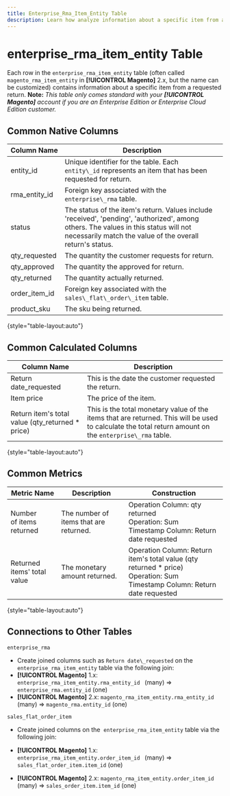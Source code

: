 ```yaml
---
title: Enterprise_Rma_Item_Entity Table
description: Learn how analyze information about a specific item from a requested return.
---
```

# enterprise_rma_item_entity Table

Each row in the `enterprise_rma_item_entity` table (often called `magento_rma_item_entity` in **[!UICONTROL Magento]** 2.x, but the name can be customized) contains information about a specific item from a requested return. **Note:** _This table only comes standard with your **[!UICONTROL Magento]** account if you are an Enterprise Edition or Enterprise Cloud Edition customer._

## Common Native Columns

|**Column Name**|**Description**|
|---|---|
|entity\_id|Unique identifier for the table. Each `entity\_id` represents an item that has been requested for return.|
|rma\_entity\_id|Foreign key associated with the `enterprise\_rma` table.|
|status|The status of the item's return. Values include 'received', 'pending', 'authorized', among others. The values in this status will not necessarily match the value of the overall return's status.|
|qty\_requested|The quantity the customer requests for return.|
|qty\_approved|The quantity the approved for return.|
|qty\_returned|The quantity actually returned.|
|order\_item\_id|Foreign key associated with the `sales\_flat\_order\_item` table.|
|product\_sku|The sku being returned.|

{style="table-layout:auto"}

## Common Calculated Columns

|**Column Name**|**Description**|
|---|---|
|Return date\_requested|This is the date the customer requested the return.|
|Item price|The price of the item.|
|Return item's total value (qty\_returned * price)|This is the total monetary value of the items that are returned. This will be used to calculate the total return amount on the `enterprise\_rma` table.|

{style="table-layout:auto"}

## Common Metrics

|**Metric Name**|**Description**|**Construction**|
|---|---|---|
|Number of items returned|The number of items that are returned.|Operation Column: qty returned<br>Operation: Sum<br>Timestamp Column: Return date requested |
|Returned items' total value|The monetary amount returned. |Operation Column: Return item's total value (qty returned * price)<br>Operation: Sum<br>Timestamp Column: Return date requested|

{style="table-layout:auto"}

## Connections to Other Tables

`enterprise_rma`

* Create joined columns such as `Return date\_requested` on the `enterprise_rma_item_entity` table via the following join:
* **[!UICONTROL Magento]** 1.x: `enterprise_rma_item_entity.rma_entity_id ` (many) => `enterprise_rma.entity_id` (one)
* **[!UICONTROL Magento]** 2.x: `magento_rma_item_entity.rma_entity_id ` (many) => `magento_rma.entity_id` (one)

`sales_flat_order_item`

* Create joined columns on the  `enterprise_rma_item_entity` table via the following join:

* **[!UICONTROL Magento]** 1.x: `enterprise_rma_item_entity.order_item_id ` (many) => `sales_flat_order_item.item_id` (one)
* **[!UICONTROL Magento]** 2.x: `magento_rma_item_entity.order_item_id ` (many) => `sales_order_item.item_id` (one)
